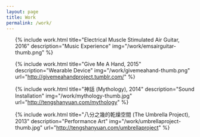```yaml
---
layout: page 
title: Work
permalink: /work/
---
```


<ul class="work-list">

{% include work.html
           title="Electrical Muscle Stimulated Air Guitar, 2016"
           description="Music Experience"
           img="/work/emsairguitar-thumb.png" %}

{% include work.html
           title="Give Me A Hand, 2015"
           description="Wearable Device"
           img="/work/givemeahand-thumb.png"
           url="http://givemeahandproject.tumblr.com/" %}

{% include work.html
           title="神話 (Mythology), 2014"
           description="Sound Installation"
           img="/work/mythology-thumb.jpg"
           url="http://tengshanyuan.com/mythology" %}

{% include work.html
           title="八分之幾的乾燥空間 (The Umbrella Project), 2013"
           description="Performance Art"
           img="/work/umbrellaproject-thumb.jpg"
           url="http://tengshanyuan.com/umbrellaproject" %}

</ul>
